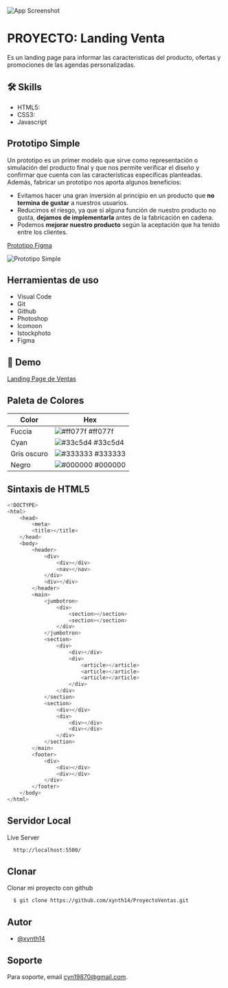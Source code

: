 


![App Screenshot](https://lh3.googleusercontent.com/CKbdsrPCdu0cTo-cPsOou6eTVLagwWE74q7UZo2XPvzTRbsp6ESTEFXzAV6QyryhPAF2ge8mcw4JcUTK2Isd1f2ps_Zq2GKJbMPkROvyW0qX190piQojhyMuHnZKYKmSy-4CK-g4kuy8XzEbOm6tDqMM1LVHVM4SRKB4wYeZ5B71h86PN9CsvHi_cqtRYfcId-N0z_29QmXW3vx-SajAyuyujg3WVwRtAedaXj72QfHt3o_XkZXrylOG9LO2w1p75A0RtjF44iPLDxXpqRdZ_SdV1T3nR5ln4GyjlE7FxHKCazBcczNFQqAPulM0awKuccBi9r9Xbhq5wiSZUVfhETnwtNbecVeFi51aJkKwPfTqUxWR1cgE-0_VlfSKm7cBov2uHSPhya2XhMzG6E7vX5Zt-WpwyVHDwqHStF1iZ4wP1Eg0s5qsVqiYhmkMVtAzMSXxvp7hgTIjxpK1tuCZtT92Kv-8uEtFe9faFnV8-BilOquGB3ZDfPYWo6xM7CLduaNs8q0z31bsNbKN1kedas46xHGp25ZEFrtFmhQTVfhlHz2PpcnfiTIH3xu-fH3kPiRHr2AsNyiWtHvaSUr98VchCOxqy4DAV1wZRs3VhOCz_Cj-zxUG6iwomyZkj9efI7kDzSouohPOjYeDKMMU7ViGK8kYCQsHwUQ1WpGrBRO8vOQo4panjook9sYomb3uhItGyA5Gn75uxk719ArelFkp9w=w2037-h904-no?authuser=0)


# PROYECTO: Landing Venta

Es un landing page para informar las caracteristicas del producto, ofertas y promociones de las agendas personalizadas.




## 🛠 Skills
- HTML5: 
- CSS3:
- Javascript


## Prototipo Simple
Un prototipo es un primer modelo que sirve como representación o simulación del producto final y que nos permite verificar el diseño y confirmar que cuenta con las características específicas planteadas. 
Además, fabricar un prototipo nos aporta algunos beneficios:

- Evitamos hacer una gran inversión al principio en un producto que **no termina de gustar** a nuestros usuarios.
- Reducimos el riesgo, ya que si alguna función de nuestro producto no gusta, **dejamos de implementarla** antes de la fabricación en cadena.
- Podemos **mejorar nuestro producto** según la aceptación que ha tenido entre los clientes.

[Prototipo Figma](https://www.figma.com/file/vwnjCwfpcsTDkX68KemLY8/Proyecto-Ventas?node-id=2%3A2)

![Prototipo Simple](https://lh3.googleusercontent.com/bFcKmw9QKgxP60tj3lCNm1s9pR4ceo6E21t6imhve16n2jx4X5ovC4LI9KUXuBdiOMh-L2tXnbwFd4sujfrakoeN64gM9euIRIG8kziGm3uvloATs3Azxu6SSx-aumGGj9E8HhuDKiK3kpcFI232lbVfHgpzMywjNgXlY6ntVFyeKPw-aPKY5fIfvU-dr0i-dElrKcwB-3eAwW12DEMo0Q9DdCzCnsZmW_L-X5BFYJqR4Qrl-r2tfx4PoagRy2ib7KNW_3BoWCDjJortDlIli0kaQjpcW2U2d7IjBwsCK9Z00AOGIYK3AqO3dO6ncjthGVsPElqjlCeuApyhwMUP5klSJ0G_FEMjeBJ2-ui8_b4QH44HbqNKo1CUcjnqSnd8hQYLcIjbHFw9KwcAebtgG8MaSclRpAV63_fCgbtc0eNVhJSEmErV2KSfI7u0Z7coCp-e8WS6B0FkFTwiedlExIWUrVtOxSNQkjH3xOCtWhorJkj_5FuRFQgXFo1T8n6epCOmUfkkqnu9y9pqPZm6bfymp17suLjrOoxuvY5ewQDJ_9Md4kMVbEHdj3I1BCp_zMRM0--8qdXTbl18V6whO3jJxjgCCb7rP8QvhPbFvZDaafCu3JjNnp0YS_5iw9aaryvpZR5ESswqR-wnuHIQPXsuFI3-0wzAmC36_f3U4k8IFyuaamxgi8-jnAzqQu70LgtByzu8SU1MSu103zB67F41Kw=w591-h969-no?authuser=0)


## Herramientas de uso

- Visual Code
- Git
- Github
- Photoshop
- Icomoon
- Istockphoto
- Figma


## 🔗 Demo

[Landing Page de Ventas](https://xynth14.github.io/ProyectoVentas/)

## Paleta de Colores

| Color             | Hex                                                                      |
| ----------------- | ------------------------------------------------------------------------ |
| Fuccia | ![#ff077f](https://via.placeholder.com/10/ff077f?text=+) #ff077f |
| Cyan | ![#33c5d4](https://via.placeholder.com/10/33c5d4?text=+) #33c5d4 |
| Gris oscuro | ![#333333](https://via.placeholder.com/10/333333?text=+) #333333 |
| Negro | ![#000000](https://via.placeholder.com/10/000000?text=+) #000000 |


## Sintaxis de HTML5

```javascript
<!DOCTYPE>
<html>
    <head>
        <meta>
        <title></title>
    </head>
    <body>
        <header> 
            <div>
                <div></div>
                <nav></nav>
            </div>
            <div></div>
        </header>
        <main>
            <jumbotron> 
                <div>
                    <section></section>
                    <section></section>
                </div>
            </jumbotron>
            <section> 
                <div>
                    <div></div>
                    <div>
                        <article></article>
                        <article></article>
                        <article></article>
                    </div>
                </div>
            </section>
            <section> 
                <div></div>
                <div>
                    <div></div>
                    <div></div>
                </div>
            </section>
        </main>
        <footer> 
            <div>
                <div></div>
                <div></div>
            </div>
        </footer>
    </body>
</html>
```


## Servidor Local

Live Server

```bash
  http://localhost:5500/
```


## Clonar

Clonar mi proyecto con github

```bash
  $ git clone https://github.com/xynth14/ProyectoVentas.git
```
    
## Autor

- [@xynth14](https://www.github.com/xynth14)


## Soporte

Para soporte, email cyn19870@gmail.com.

